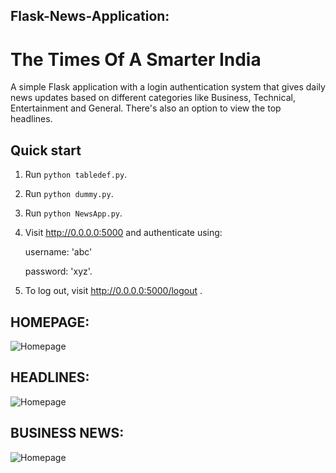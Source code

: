 ## Flask-News-Application:
# The Times Of A Smarter India

A simple Flask application with a login authentication system that gives daily news updates based on different categories like Business, Technical, Entertainment and General. There's also an option to view the top headlines.

Quick start
-----------

1. Run `python tabledef.py`.

2. Run `python dummy.py`.

3. Run `python NewsApp.py`.

4. Visit http://0.0.0.0:5000 and authenticate using:

     username: 'abc'

     password: 'xyz'.

5. To log out, visit http://0.0.0.0:5000/logout .

## HOMEPAGE:
![Homepage](https://github.com/Gunnika/Flask-News-Application/blob/master/Homepage%20screenshot.png?raw=true)



## HEADLINES:
![Homepage](https://github.com/Gunnika/Flask-News-Application/blob/master/Top%20Headlines%20screenshot.png?raw=true)



## BUSINESS NEWS:
![Homepage](https://github.com/Gunnika/Flask-News-Application/blob/master/Business%20news%20screenshot.png?raw=true)

